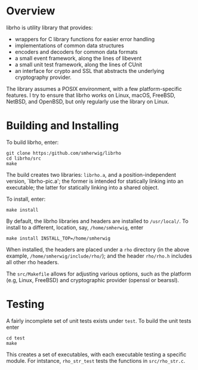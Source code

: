 Overview
========
librho is utility library that provides:

- wrappers for C library functions for easier error handling
- implementations of common data structures
- encoders and decoders for common data formats
- a small event framework, along the lines of libevent
- a small unit test framework, along the lines of CUnit
- an interface for crypto and SSL that abstracts the underlying
  cryptography provider.

The library assumes a POSIX environment, with a few platform-specific features.
I try to ensure that librho works on Linux, macOS, FreeBSD, NetBSD, and
OpenBSD, but only regularly use the library on Linux.


Building and Installing
=======================
To build librho, enter:

```
git clone https:/github.com/smherwig/librho
cd librho/src
make
```

The build creates two libraries: `librho.a`, and a position-independent
version, `librho-pic.a'; the former is intended for statically linking into an
executable; the latter for statically linking into a shared object.


To install, enter:

```
make install
```

By default, the librho libraries and headers are installed to `/usr/local/`.
To install to a different, location, say, `/home/smherwig`, enter

```
make install INSTALL_TOP=/home/smherwig
```

When installed, the headers are placed under a `rho` directory (in the above
example, `/home/smherwig/include/rho/`); and the header `rho/rho.h`
includes all other rho headers.


The `src/Makefile` allows for adjusting various options, such as the platform
(e.g, Linux, FreeBSD) and cryptographic provider (openssl or bearssl).


Testing
=======
A fairly incomplete set of unit tests exists under `test`.  To build the unit
tests enter

```
cd test
make
```

This creates a set of executables, with each executable testing a specific
module.  For intstance, `rho_str_test` tests the functions in `src/rho_str.c`.




